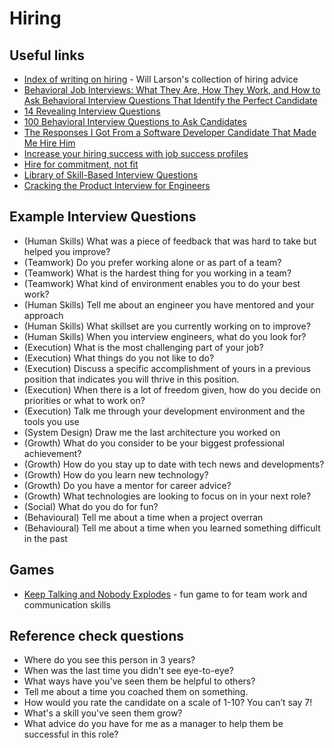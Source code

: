 # Hiring

## Useful links
- [Index of writing on hiring](https://lethain.com/hiring-writing-index/) - Will Larson's collection of hiring advice
- [Behavioral Job Interviews: What They Are, How They Work, and How to Ask Behavioral Interview Questions That Identify the Perfect Candidate](https://www.inc.com/jeff-haden/behavioral-job-interviews-what-they-are-how-they-work-how-to-ask-behavioral-interview-questions-that-identify-perfect-candidate.html)
- [14 Revealing Interview Questions](https://www.inc.com/jeff-haden/14-revealing-interview-questions.html)
- [100 Behavioral Interview Questions to Ask Candidates](https://www.inc.com/jeff-haden/14-revealing-interview-questions.html)
- [The Responses I Got From a Software Developer Candidate That Made Me Hire Him](https://medium.com/illumination/the-responses-i-got-from-a-software-developer-candidate-that-made-me-hire-him-98ff8bf01298)
- [Increase your hiring success with job success profiles](https://leaddev.com/hiring-onboarding-retention/increase-your-hiring-success-job-success-profiles)
- [Hire for commitment, not fit](https://medium.com/pluralsight/hiring-for-commitment-not-fit-e79c0113811c)
- [Library of Skill-Based Interview Questions](https://www.thehrspecialist.com/15139/library-of-skill-based-interview-questions)
- [Cracking the Product Interview for Engineers](https://medium.com/geekculture/cracking-the-product-interview-for-engineers-cd3b1f1bfa96)


## Example Interview Questions
- (Human Skills) What was a piece of feedback that was hard to take but helped you improve?
- (Teamwork) Do you prefer working alone or as part of a team?
- (Teamwork) What is the hardest thing for you working in a team?
- (Teamwork) What kind of environment enables you to do your best work?
- (Human Skills) Tell me about an engineer you have mentored and your approach
- (Human Skills) What skillset are you currently working on to improve?
- (Human Skills) When you interview engineers, what do you look for?
- (Execution) What is the most challenging part of your job?
- (Execution) What things do you not like to do?
- (Execution) Discuss a specific accomplishment of yours in a previous position that indicates you will thrive in this position.
- (Execution) When there is a lot of freedom given, how do you decide on priorities or what to work on?
- (Execution) Talk me through your development environment and the tools you use
- (System Design) Draw me the last architecture you worked on
- (Growth) What do you consider to be your biggest professional achievement?
- (Growth) How do you stay up to date with tech news and developments?
- (Growth) How do you learn new technology?
- (Growth) Do you have a mentor for career advice?
- (Growth) What technologies are looking to focus on in your next role?
- (Social) What do you do for fun?
- (Behavioural) Tell me about a time when a project overran
- (Behavioural) Tell me about a time when you learned something difficult in the past

## Games
- [Keep Talking and Nobody Explodes](https://keeptalkinggame.com/) - fun game to for team work and communication skills

## Reference check questions
- Where do you see this person in 3 years?
- When was the last time you didn't see eye-to-eye?
- What ways have you've seen them be helpful to others?
- Tell me about a time you coached them on something.
- How would you rate the candidate on a scale of 1-10? You can’t say 7!
- What's a skill you've seen them grow?
- What advice do you have for me as a manager to help them be successful in this role?
